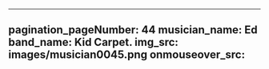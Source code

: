 ------
pagination_pageNumber: 44
musician_name: Ed
band_name: Kid Carpet.
img_src: images/musician0045.png
onmouseover_src: 
------